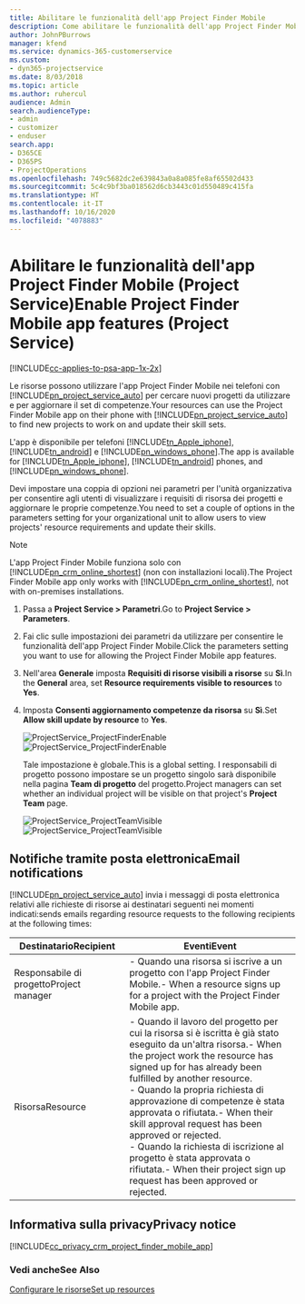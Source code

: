 ```yaml
---
title: Abilitare le funzionalità dell'app Project Finder Mobile
description: Come abilitare le funzionalità dell'app Project Finder Mobile per Project Service
author: JohnPBurrows
manager: kfend
ms.service: dynamics-365-customerservice
ms.custom:
- dyn365-projectservice
ms.date: 8/03/2018
ms.topic: article
ms.author: ruhercul
audience: Admin
search.audienceType:
- admin
- customizer
- enduser
search.app:
- D365CE
- D365PS
- ProjectOperations
ms.openlocfilehash: 749c5682dc2e639843a0a8a085fe8af65502d433
ms.sourcegitcommit: 5c4c9bf3ba018562d6cb3443c01d550489c415fa
ms.translationtype: HT
ms.contentlocale: it-IT
ms.lasthandoff: 10/16/2020
ms.locfileid: "4078883"
---
```

# <a name="enable-project-finder-mobile-app-features-project-service"></a><span data-ttu-id="27dbd-103">Abilitare le funzionalità dell'app Project Finder Mobile (Project Service)</span><span class="sxs-lookup"><span data-stu-id="27dbd-103">Enable Project Finder Mobile app features (Project Service)</span></span>

[!INCLUDE[cc-applies-to-psa-app-1x-2x](../includes/cc-applies-to-psa-app-1x-2x.md)]

<span data-ttu-id="27dbd-104">Le risorse possono utilizzare l'app Project Finder Mobile nei telefoni con [!INCLUDE[pn_project_service_auto](../includes/pn-project-service-auto.md)] per cercare nuovi progetti da utilizzare e per aggiornare il set di competenze.</span><span class="sxs-lookup"><span data-stu-id="27dbd-104">Your resources can use the Project Finder Mobile app on their phone with [!INCLUDE[pn_project_service_auto](../includes/pn-project-service-auto.md)] to find new projects to work on and update their skill sets.</span></span>  
  
 <span data-ttu-id="27dbd-105">L'app è disponibile per telefoni [!INCLUDE[tn_Apple_iphone](../includes/tn-apple-iphone.md)], [!INCLUDE[tn_android](../includes/tn-android.md)] e [!INCLUDE[pn_windows_phone](../includes/pn-windows-phone.md)].</span><span class="sxs-lookup"><span data-stu-id="27dbd-105">The app is available for [!INCLUDE[tn_Apple_iphone](../includes/tn-apple-iphone.md)], [!INCLUDE[tn_android](../includes/tn-android.md)] phones, and [!INCLUDE[pn_windows_phone](../includes/pn-windows-phone.md)].</span></span>  
  
 <span data-ttu-id="27dbd-106">Devi impostare una coppia di opzioni nei parametri per l'unità organizzativa per consentire agli utenti di visualizzare i requisiti di risorsa dei progetti e aggiornare le proprie competenze.</span><span class="sxs-lookup"><span data-stu-id="27dbd-106">You need to set a couple of options in the parameters setting for your organizational unit to allow users to view projects' resource requirements and update their skills.</span></span>  
  
> [!NOTE]
>  <span data-ttu-id="27dbd-107">L'app Project Finder Mobile funziona solo con [!INCLUDE[pn_crm_online_shortest](../includes/pn-crm-online-shortest.md)] (non con installazioni locali).</span><span class="sxs-lookup"><span data-stu-id="27dbd-107">The Project Finder Mobile app only works with [!INCLUDE[pn_crm_online_shortest](../includes/pn-crm-online-shortest.md)], not with on-premises installations.</span></span>  
  
1. <span data-ttu-id="27dbd-108">Passa a **Project Service > Parametri**.</span><span class="sxs-lookup"><span data-stu-id="27dbd-108">Go to **Project Service > Parameters**.</span></span>  
  
2. <span data-ttu-id="27dbd-109">Fai clic sulle impostazioni dei parametri da utilizzare per consentire le funzionalità dell'app Project Finder Mobile.</span><span class="sxs-lookup"><span data-stu-id="27dbd-109">Click the parameters setting you want to use for allowing the Project Finder Mobile app features.</span></span>  
  
3. <span data-ttu-id="27dbd-110">Nell'area **Generale** imposta **Requisiti di risorse visibili a risorse** su **Sì**.</span><span class="sxs-lookup"><span data-stu-id="27dbd-110">In the **General** area, set **Resource requirements visible to resources** to **Yes**.</span></span>  
  
4. <span data-ttu-id="27dbd-111">Imposta **Consenti aggiornamento competenze da risorsa** su **Sì**.</span><span class="sxs-lookup"><span data-stu-id="27dbd-111">Set **Allow skill update by resource** to **Yes**.</span></span>  
  
   <span data-ttu-id="27dbd-112">![ProjectService_ProjectFinderEnable](../psa/media/project-service-project-finder-enable.png "ProjectService_ProjectFinderEnable")</span><span class="sxs-lookup"><span data-stu-id="27dbd-112">![ProjectService_ProjectFinderEnable](../psa/media/project-service-project-finder-enable.png "ProjectService_ProjectFinderEnable")</span></span>  
  
   <span data-ttu-id="27dbd-113">Tale impostazione è globale.</span><span class="sxs-lookup"><span data-stu-id="27dbd-113">This is a global setting.</span></span> <span data-ttu-id="27dbd-114">I responsabili di progetto possono impostare se un progetto singolo sarà disponibile nella pagina **Team di progetto** del progetto.</span><span class="sxs-lookup"><span data-stu-id="27dbd-114">Project managers can set whether an individual project will be visible on that project's **Project Team** page.</span></span>  
  
   <span data-ttu-id="27dbd-115">![ProjectService_ProjectTeamVisible](../psa/media/project-service-project-team-visible.png "ProjectService_ProjectTeamVisible")</span><span class="sxs-lookup"><span data-stu-id="27dbd-115">![ProjectService_ProjectTeamVisible](../psa/media/project-service-project-team-visible.png "ProjectService_ProjectTeamVisible")</span></span>  
  
## <a name="email-notifications"></a><span data-ttu-id="27dbd-116">Notifiche tramite posta elettronica</span><span class="sxs-lookup"><span data-stu-id="27dbd-116">Email notifications</span></span>  
 [!INCLUDE[pn_project_service_auto](../includes/pn-project-service-auto.md)] <span data-ttu-id="27dbd-117">invia i messaggi di posta elettronica relativi alle richieste di risorse ai destinatari seguenti nei momenti indicati:</span><span class="sxs-lookup"><span data-stu-id="27dbd-117">sends emails regarding resource requests to the following recipients at the following times:</span></span>  
  
|<span data-ttu-id="27dbd-118">Destinatario</span><span class="sxs-lookup"><span data-stu-id="27dbd-118">Recipient</span></span>|<span data-ttu-id="27dbd-119">Eventi</span><span class="sxs-lookup"><span data-stu-id="27dbd-119">Event</span></span>|  
|---------------|-----------|  
|<span data-ttu-id="27dbd-120">Responsabile di progetto</span><span class="sxs-lookup"><span data-stu-id="27dbd-120">Project manager</span></span>|<span data-ttu-id="27dbd-121">-   Quando una risorsa si iscrive a un progetto con l'app Project Finder Mobile.</span><span class="sxs-lookup"><span data-stu-id="27dbd-121">-   When a resource signs up for a project with the Project Finder Mobile app.</span></span>|  
|<span data-ttu-id="27dbd-122">Risorsa</span><span class="sxs-lookup"><span data-stu-id="27dbd-122">Resource</span></span>|<span data-ttu-id="27dbd-123">-   Quando il lavoro del progetto per cui la risorsa si è iscritta è già stato eseguito da un'altra risorsa.</span><span class="sxs-lookup"><span data-stu-id="27dbd-123">-   When the project work the resource has signed up for has already been fulfilled by another resource.</span></span><br /><span data-ttu-id="27dbd-124">-   Quando la propria richiesta di approvazione di competenze è stata approvata o rifiutata.</span><span class="sxs-lookup"><span data-stu-id="27dbd-124">-   When their skill approval request has been approved or rejected.</span></span><br /><span data-ttu-id="27dbd-125">-   Quando la richiesta di iscrizione al progetto è stata approvata o rifiutata.</span><span class="sxs-lookup"><span data-stu-id="27dbd-125">-   When their project sign up request has been approved or rejected.</span></span>|  
  
## <a name="privacy-notice"></a><span data-ttu-id="27dbd-126">Informativa sulla privacy</span><span class="sxs-lookup"><span data-stu-id="27dbd-126">Privacy notice</span></span>  
 [!INCLUDE[cc_privacy_crm_project_finder_mobile_app](../includes/cc-privacy-crm-project-finder-mobile-app.md)]  
  
### <a name="see-also"></a><span data-ttu-id="27dbd-127">Vedi anche</span><span class="sxs-lookup"><span data-stu-id="27dbd-127">See Also</span></span>  
 [<span data-ttu-id="27dbd-128">Configurare le risorse</span><span class="sxs-lookup"><span data-stu-id="27dbd-128">Set up resources</span></span>](../psa/set-up-resources.md)
